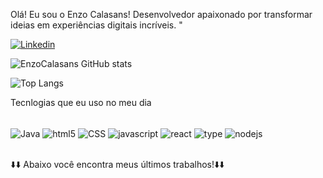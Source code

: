 Olá! Eu sou o Enzo Calasans!
Desenvolvedor apaixonado por transformar ideias em experiências digitais incríveis. "

[![Linkedin](https://img.shields.io/badge/LinkedIn-0077B5?style=for-the-badge&logo=linkedin&logoColor=white)](https://www.linkedin.com/in/enzo-calasans-0200331aa/)

![EnzoCalasans GitHub stats](https://github-readme-stats.vercel.app/api?username=enzocalasans&show_icons=true&theme=tokyonight) 

![Top Langs](https://github-readme-stats.vercel.app/api/top-langs/?username=enzocalasans&exclude_repo=github-readme-stats,anuraghazra.github.io)

Tecnlogias que eu uso no meu dia
<div style="display: inline_block"><br/>
    <img aLign="center"alt="Java" src="https://img.shields.io/badge/Java-ED8B00?style=for-the-badge&logo=openjdk&logoColor=white"/>
    <img aLign="center"alt="html5" src="https://img.shields.io/badge/HTML5-E34F26?style=for-the-badge&logo=html5&logoColor=white"/>
    <img aLign="center"alt="CSS" src="https://img.shields.io/badge/CSS3-1572B6?style=for-the-badge&logo=css3&logoColor=white"/>
    <img aLign="center"alt="javascript" src="https://img.shields.io/badge/JavaScript-F7DF1E?style=for-the-badge&logo=javascript&logoColor=black"/>
    <img aLign="center"alt="react" src="https://img.shields.io/badge/React-20232A?style=for-the-badge&logo=react&logoColor=61DAFB"/>
    <img aLign="center"alt="type" src="https://img.shields.io/badge/TypeScript-007ACC?style=for-the-badge&logo=typescript&logoColor=white"/>
    <img aLign="center"alt="nodejs" src="https://img.shields.io/badge/Node.js-43853D?style=for-the-badge&logo=node.js&logoColor=white"/>


</div><br/>

⬇️⬇️ Abaixo você encontra meus últimos trabalhos!⬇️⬇️
